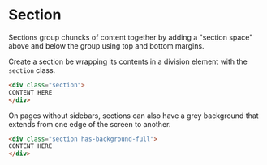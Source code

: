 # Section

Sections group chuncks of content together by adding a "section space" above and below the group using top and bottom margins.

Create a section be wrapping its contents in a division element with the `section` class.

```html
<div class="section">
CONTENT HERE
</div>
```

On pages without sidebars, sections can also have a grey background that extends from one edge of the screen to another.

```html
<div class="section has-background-full">
CONTENT HERE
</div>
```
